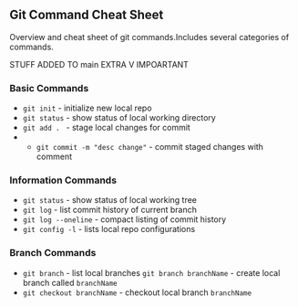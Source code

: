 ## Git Command Cheat Sheet

Overview and cheat sheet of git commands.Includes several categories of commands.

STUFF ADDED TO main
EXTRA V IMPOARTANT

### Basic Commands
* `git init` - initialize new local repo
* `git status` - show status of local working directory
* `git add . ` - stage local changes for commit
* - `git commit -m "desc change"` - commit staged changes with comment

### Information Commands
* `git status` - show status of local working tree
* `git log` - list commit history of current branch
* `git log --oneline` - compact listing of commit history
* `git config -l` - lists local repo configurations

### Branch Commands
* `git branch` - list local branches
`git branch branchName` - create local branch called `branchName`
* `git checkout branchName` - checkout local branch `branchName`
